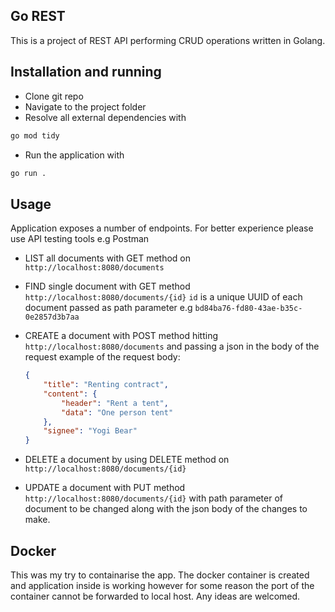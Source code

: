## Go REST

This is a project of REST API performing CRUD operations written in Golang.

## Installation and running

* Clone git repo
* Navigate to the project folder
* Resolve all external dependencies with

```bash
go mod tidy
```

* Run the application with
```bash
go run .
```

## Usage

Application exposes a number of endpoints. For better experience please use API testing tools e.g Postman  

* LIST all documents with GET method on `http://localhost:8080/documents`

* FIND single document with GET method `http://localhost:8080/documents/{id}`
    `id` is a unique UUID of each document passed as path parameter e.g `bd84ba76-fd80-43ae-b35c-0e2857d3b7aa`

* CREATE a document with POST method hitting `http://localhost:8080/documents` and passing a json in the body of the request
    example of the request body:
    ```json
    {
        "title": "Renting contract",
        "content": {
            "header": "Rent a tent",
            "data": "One person tent"
        },
        "signee": "Yogi Bear"
    }
    ```
* DELETE a document by using DELETE method on `http://localhost:8080/documents/{id}`
* UPDATE a document with PUT method `http://localhost:8080/documents/{id}` with path parameter of document to be changed along with the json body of the changes to make.

## Docker

This was my try to containarise the app. The docker container is created and application inside is working however for some reason the port of the container cannot be forwarded to local host. Any ideas are welcomed.